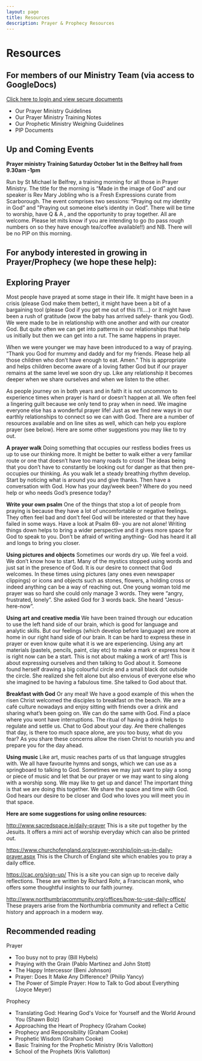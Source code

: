 ```yaml
---
layout: page
title: Resources
description: Prayer & Prophecy Resources
---
```


Resources
=========

For members of our Ministry Team (via access to GoogleDocs) 
-----------------------------------------------------------
[Click here to login and view secure documents](https://drive.google.com/a/griffpatch.co.uk/folderview?id=0B7pX1TZkA3yrSmdlLTYtdnRQckU&usp=sharing)
+	Our Prayer Ministry Guidelines
+	Our Prayer Ministry Training Notes
+	Our Prophetic Ministry Weighing Guidelines
+	PIP Documents


Up and Coming Events
--------------------
**Prayer ministry Training Saturday October 1st in the Belfrey hall from 9.30am -1pm**

Run by St Michael le Belfrey, a training morning for all those in Prayer Ministry. The title for the morning is “Made in the image of God” and our speaker is Rev Mary Jobling who is a Fresh Expressions curate from Scarborough. The event comprises two sessions: “Praying out my identity in God” and "Praying out someone else’s identity in God”. There will be time to worship, have Q & A , and the opportunity to pray together. All are welcome. Please let mits know if you are intending to go (to pass rough numbers on so they have enough tea/coffee available!!) and NB. There will be no PIP on this morning.


For anybody interested in growing in Prayer/Prophecy (we hope these help):
-----------------------------------------------------------------

Exploring Prayer
----------------
Most people have prayed at some stage in their life.  It might have been in a crisis (please God make them better), it might have been a bit of a bargaining tool (please God if you get me out of this I’ll….) or it might have been a rush of gratitude (wow the baby has arrived safely- thank you God).  We were made to be in relationship with one another and with our creator God.  But quite often we can get into patterns in our relationships that help us initially but then we can get into a rut.  The same happens in prayer.  

When we were younger we may have been introduced to a way of praying.  “Thank you God for mummy and daddy and for my friends.  Please help all those children who don’t have enough to eat. Amen.”  This is appropriate and helps children become aware of a loving father God but if our prayer remains at the same level we soon dry up.  Like any relationship it becomes deeper when we share ourselves and when we listen to the other.  

As people journey on in both years and in faith it is not uncommon to experience times when prayer is hard or doesn’t happen at all.  We often feel a lingering guilt because we only tend to pray when in need.  We imagine everyone else has a wonderful prayer life!  Just as we find new ways in our earthly relationships to connect so we can with God.  There are a number of resources available and on line sites as well, which can help you explore prayer (see below). Here are some other suggestions you may like to try out.

**A prayer walk**
Doing something that occupies our restless bodies frees us up to use our thinking more.  It might be better to walk either a very familiar route or one that doesn’t have too many roads to cross!  The ideas being that you don’t have to constantly be looking out for danger as that then pre-occupies our thinking. As you walk let a steady breathing rhythm develop.  Start by noticing what is around you and give thanks. Then have a conversation with God.  How has your day/week been? Where do you need help or who needs God’s presence today?

**Write your own psalm**
One of the things that stop a lot of people from praying is because they have a lot of uncomfortable or negative feelings.  They often feel bad and don’t feel God will be interested or that they have failed in some ways. Have a look at Psalm 69- you are not alone! Writing things down helps to bring a wider perspective and it gives more space for God to speak to you. Don’t be afraid of writing anything- God has heard it all and longs to bring you closer.

**Using pictures and objects**
Sometimes our words dry up.  We feel a void.  We don’t know how to start.  Many of the mystics stopped using words and just sat in the presence of God.  It is our desire to connect that God welcomes.  In these times using pictures (any ones even newspaper clippings) or icons and objects such as stones, flowers, a holding cross or indeed anything can be a way of reaching out. One young woman told me prayer was so hard she could only manage 3 words.  They were “angry, frustrated, lonely”.  She asked God for 3 words back.  She heard “Jesus-here-now”.

**Using art and creative media**
We have been trained through our education to use the left hand side of our brain, which is good for language and analytic skills.  But our feelings (which develop before language) are more at home in our right hand side of our brain.  It can be hard to express these in prayer or even know quite what it is we are experiencing.  Using any art materials (pastels, pencils, paint, clay etc) to make a mark or express how it is right now can be a start.  This is not about making a work of art! This is about expressing ourselves and then talking to God about it.  Someone found herself drawing a big colourful circle and a small black dot outside the circle.  She realized she felt alone but also envious of everyone else who she imagined to be having a fabulous time. She talked to God about that.

**Breakfast with God**
Or any meal! We have a good example of this when the risen Christ welcomed the disciples to breakfast on the beach.  We are a café culture nowadays and enjoy sitting with friends over a drink and sharing what’s been going on.  We can do the same with God.  Find a place where you wont have interruptions. The ritual of having a drink helps to regulate and settle us.  Chat to God about your day.  Are there challenges that day, is there too much space alone, are you too busy, what do you fear?  As you share these concerns allow the risen Christ to nourish you and prepare you for the day ahead.

**Using music**
Like art, music reaches parts of us that language struggles with. We all have favourite hymns and songs, which we can use as a springboard to talking to God. Sometimes we may just want to play a song or piece of music and let that be our prayer or we may want to sing along with a worship song. We may like to get up and dance!  The important thing is that we are doing this together.  We share the space and time with God.  God hears our desire to be closer and God who loves you will meet you in that space.

**Here are some suggestions for using online resources:**

http://www.sacredspace.ie/daily-prayer  This is a site put together by the Jesuits.  It offers a mini act of worship everyday which can also be printed out.

https://www.churchofengland.org/prayer-worship/join-us-in-daily-prayer.aspx  This is the Church of England site which enables you to pray a daily office.

https://cac.org/sign-up/ This is a site you can sign up to receive daily reflections.  These are written by Richard Rohr, a Franciscan monk, who offers some thoughtful insights to our faith journey. 

http://www.northumbriacommunity.org/offices/how-to-use-daily-office/  These prayers arise from the Northumbria community and reflect a Celtic history and approach in a modern way.




Recommended reading
-------------------
Prayer

+ Too busy not to pray (Bill Hybels)
+ Praying with the Grain (Pablo Martinez and John Stott)
+ The Happy Intercessor (Beni Johnson)
+ Prayer: Does It Make Any Difference? (Philip Yancy)
+ The Power of Simple Prayer: How to Talk to God about Everything (Joyce Meyer)

Prophecy

+ Translating God: Hearing God's Voice for Yourself and the World Around You (Shawn Bolz)
+ Approaching the Heart of Prophecy (Graham Cooke)
+ Prophecy and Responsibility (Graham Cooke)
+ Prophetic Wisdom (Graham Cooke)
+ Basic Training for the Prophetic Ministry (Kris Vallotton)
+ School of the Prophets (Kris Vallotton)

